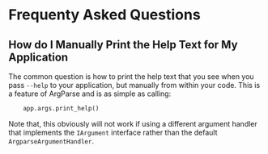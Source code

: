 Frequenty Asked Questions
==============================================================================

How do I Manually Print the Help Text for My Application
------------------------------------------------------------------------------

The common question is how to print the help text that you see when you pass
`--help` to your application, but manually from within your code.  This is a
feature of ArgParse and is as simple as calling:

```python
    app.args.print_help()
```

Note that, this obviously will not work if using a different argument handler
that implements the `IArgument` interface rather than the default
`ArgparseArgumentHandler`.

